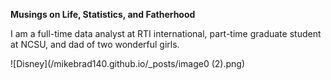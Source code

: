 **Musings on Life, Statistics, and Fatherhood**

I am a full-time data analyst at RTI international, part-time graduate student at NCSU, and dad of two wonderful girls.


![Disney](/mikebrad140.github.io/_posts/image0 (2).png)
